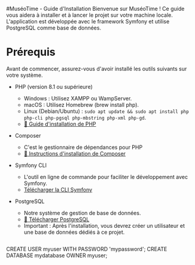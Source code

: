 #MuséoTime - Guide d'Installation
Bienvenue sur MuséoTime ! Ce guide vous aidera à installer et à lancer le projet sur votre machine locale. L'application est développée avec le framework Symfony et utilise PostgreSQL comme base de données.

# Prérequis
Avant de commencer, assurez-vous d'avoir installé les outils suivants sur votre système.
* PHP (version 8.1 ou supérieure)
    + Windows : Utilisez XAMPP ou WampServer.
    + macOS : Utilisez Homebrew (brew install php).
    + Linux (Debian/Ubuntu) : `sudo apt update && sudo apt install php php-cli php-pgsql php-mbstring php-xml php-gd`.
    + <a href="https://dyma.fr/blog/installation-de-php/?campaignId=22795711356&device=c&utm_source=google&gad_source=1&gad_campaignid=22805258542&gbraid=0AAAAADPXRQlgn_hiTgyU2_QCVE5qWXTYx&gclid=CjwKCAjwr8LHBhBKEiwAy47uUq2b223cEziSZHvDAO5Ir4t8hm35B_3803rDbzMIVjd9k8fbJSgLKhoCf3YQAvD_BwE">🔗 Guide d'installation de PHP</a>

* Composer
  + C'est le gestionnaire de dépendances pour PHP
  + <a href="https://getcomposer.org/download/">🔗 Instructions d'installation de Composer</a>


* Symfony CLI
  + L'outil en ligne de commande pour faciliter le développement avec Symfony.
  + <a href="https://symfony.com/download">Télécharger la CLI Symfony</a>

* PostgreSQL
  + Notre système de gestion de base de données.
  + <a href="https://www.postgresql.org/download/">🔗 Télécharger PostgreSQL</a>
  + Important : Après l'installation, vous devrez créer un utilisateur et une base de données dédiés à ce projet.
   ```SQL
CREATE USER myuser WITH PASSWORD 'mypassword';
CREATE DATABASE mydatabase OWNER myuser;
   ```




